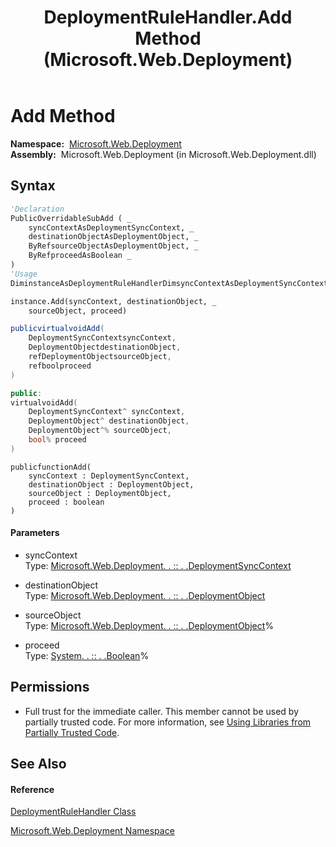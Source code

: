 ﻿---
title: DeploymentRuleHandler.Add Method  (Microsoft.Web.Deployment)
TOCTitle: Add Method
ms:assetid: M:Microsoft.Web.Deployment.DeploymentRuleHandler.Add(Microsoft.Web.Deployment.DeploymentSyncContext,Microsoft.Web.Deployment.DeploymentObject,Microsoft.Web.Deployment.DeploymentObject@,System.Boolean@)
ms:mtpsurl: https://msdn.microsoft.com/en-us/library/microsoft.web.deployment.deploymentrulehandler.add(v=VS.90)
ms:contentKeyID: 22753893
ms.date: 05/02/2012
mtps_version: v=VS.90
f1_keywords:
- Microsoft.Web.Deployment.DeploymentRuleHandler.Add
dev_langs:
- CSharp
- JScript
- VB
- c++
api_location:
- Microsoft.Web.Deployment.dll
api_name:
- Microsoft.Web.Deployment.DeploymentRuleHandler.Add
api_type:
- Managed
topic_type:
- apiref
- kbSyntax
product_family_name: VS
ROBOTS: INDEX,FOLLOW
---

# Add Method

**Namespace:**  [Microsoft.Web.Deployment](microsoft-web-deployment-namespace.md)  
**Assembly:**  Microsoft.Web.Deployment (in Microsoft.Web.Deployment.dll)

## Syntax

``` vb
'Declaration
PublicOverridableSubAdd ( _
    syncContextAsDeploymentSyncContext, _
    destinationObjectAsDeploymentObject, _
    ByRefsourceObjectAsDeploymentObject, _
    ByRefproceedAsBoolean _
)
'Usage
DiminstanceAsDeploymentRuleHandlerDimsyncContextAsDeploymentSyncContextDimdestinationObjectAsDeploymentObjectDimsourceObjectAsDeploymentObjectDimproceedAsBoolean

instance.Add(syncContext, destinationObject, _
    sourceObject, proceed)
```

``` csharp
publicvirtualvoidAdd(
    DeploymentSyncContextsyncContext,
    DeploymentObjectdestinationObject,
    refDeploymentObjectsourceObject,
    refboolproceed
)
```

``` c++
public:
virtualvoidAdd(
    DeploymentSyncContext^ syncContext, 
    DeploymentObject^ destinationObject, 
    DeploymentObject^% sourceObject, 
    bool% proceed
)
```

``` jscript
publicfunctionAdd(
    syncContext : DeploymentSyncContext, 
    destinationObject : DeploymentObject, 
    sourceObject : DeploymentObject, 
    proceed : boolean
)
```

#### Parameters

  - syncContext  
    Type: [Microsoft.Web.Deployment. . :: . .DeploymentSyncContext](deploymentsynccontext-class-microsoft-web-deployment.md)  

<!-- end list -->

  - destinationObject  
    Type: [Microsoft.Web.Deployment. . :: . .DeploymentObject](deploymentobject-class-microsoft-web-deployment.md)  

<!-- end list -->

  - sourceObject  
    Type: [Microsoft.Web.Deployment. . :: . .DeploymentObject](deploymentobject-class-microsoft-web-deployment.md)%  

<!-- end list -->

  - proceed  
    Type: [System. . :: . .Boolean](https://msdn.microsoft.com/en-us/library/a28wyd50\(v=vs.90\))%  

## Permissions

  - Full trust for the immediate caller. This member cannot be used by partially trusted code. For more information, see [Using Libraries from Partially Trusted Code](https://msdn.microsoft.com/en-us/library/8skskf63\(v=vs.90\)).

## See Also

#### Reference

[DeploymentRuleHandler Class](deploymentrulehandler-class-microsoft-web-deployment.md)

[Microsoft.Web.Deployment Namespace](microsoft-web-deployment-namespace.md)

